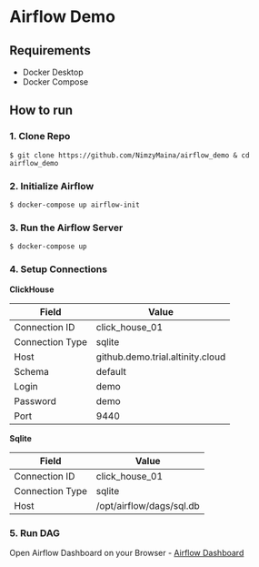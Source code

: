 # Airflow Demo

## Requirements

- Docker Desktop
- Docker Compose

## How to run

### 1. Clone Repo

```shell
$ git clone https://github.com/NimzyMaina/airflow_demo & cd airflow_demo
```

### 2. Initialize Airflow

```shell
$ docker-compose up airflow-init
```

### 3. Run the Airflow Server

```shell
$ docker-compose up
```

### 4. Setup Connections

**ClickHouse**

| Field    | Value |
| -------- | ------- |
| Connection ID  | click_house_01    |
| Connection Type  | sqlite    |
| Host | github.demo.trial.altinity.cloud    |
| Schema  | default    |
| Login  | demo    |
| Password  | demo    |
| Port  | 9440    |


**Sqlite**

| Field    | Value |
| -------- | ------- |
| Connection ID  | click_house_01    |
| Connection Type  | sqlite    |
| Host |  	/opt/airflow/dags/sql.db   |

### 5. Run DAG

Open Airflow Dashboard on your Browser -  [Airflow Dashboard](http://localhost:8080/home)

